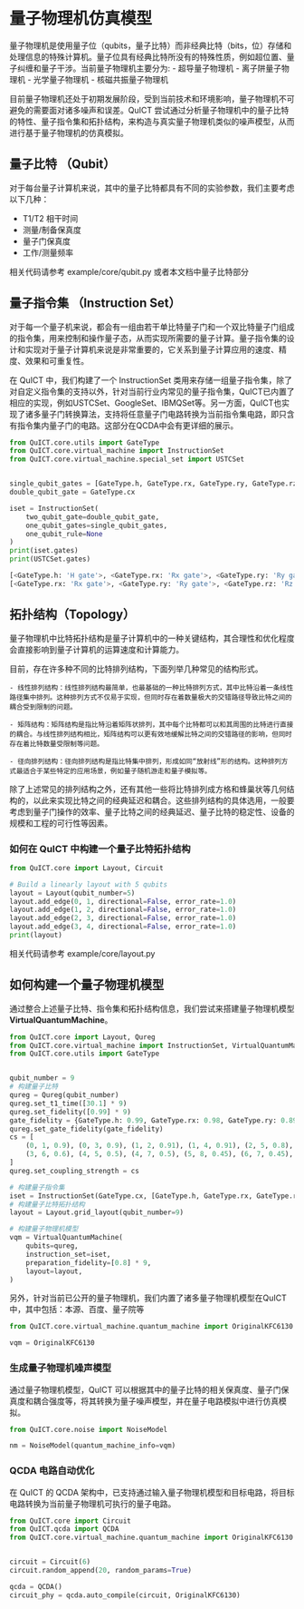 # 量子物理机仿真模型
量子物理机是使用量子位（qubits，量子比特）而非经典比特（bits，位）存储和处理信息的特殊计算机。量子位具有经典比特所没有的特殊性质，例如超位置、量子纠缠和量子干涉。当前量子物理机主要分为:
    - 超导量子物理机
    - 离子阱量子物理机
    - 光学量子物理机
    - 核磁共振量子物理机

目前量子物理机还处于初期发展阶段，受到当前技术和环境影响，量子物理机不可避免的需要面对诸多噪声和误差。QuICT 尝试通过分析量子物理机中的量子比特的特性、量子指令集和拓扑结构，来构造与真实量子物理机类似的噪声模型，从而进行基于量子物理机的仿真模拟。

## 量子比特 （Qubit）
对于每台量子计算机来说，其中的量子比特都具有不同的实验参数，我们主要考虑以下几种：
- T1/T2 相干时间
- 测量/制备保真度
- 量子门保真度
- 工作/测量频率

相关代码请参考 example/core/qubit.py 或者本文档中量子比特部分

## 量子指令集 （Instruction Set）
对于每一个量子机来说，都会有一组由若干单比特量子门和一个双比特量子门组成的指令集，用来控制和操作量子态，从而实现所需要的量子计算。量子指令集的设计和实现对于量子计算机来说是非常重要的，它关系到量子计算应用的速度、精度、效果和可重复性。

在 QuICT 中，我们构建了一个 InstructionSet 类用来存储一组量子指令集，除了对自定义指令集的支持以外，针对当前行业内常见的量子指令集，QuICT已内置了相应的实现，例如USTCSet、GoogleSet、IBMQSet等。另一方面，QuICT也实现了诸多量子门转换算法，支持将任意量子门电路转换为当前指令集电路，即只含有指令集内量子门的电路。这部分在QCDA中会有更详细的展示。

``` python
from QuICT.core.utils import GateType
from QuICT.core.virtual_machine import InstructionSet
from QuICT.core.virtual_machine.special_set import USTCSet


single_qubit_gates = [GateType.h, GateType.rx, GateType.ry, GateType.rz]
double_qubit_gate = GateType.cx

iset = InstructionSet(
    two_qubit_gate=double_qubit_gate,
    one_qubit_gates=single_qubit_gates,
    one_qubit_rule=None
)
print(iset.gates)
print(USTCSet.gates)
```
``` python
[<GateType.h: 'H gate'>, <GateType.rx: 'Rx gate'>, <GateType.ry: 'Ry gate'>, <GateType.rz: 'Rz gate'>, <GateType.cx: 'controlled-X gate'>]
[<GateType.rx: 'Rx gate'>, <GateType.ry: 'Ry gate'>, <GateType.rz: 'Rz gate'>, <GateType.h: 'H gate'>, <GateType.x: 'Pauli-X gate'>, <GateType.cx: 'controlled-X gate'>]
```


## 拓扑结构（Topology）
量子物理机中比特拓扑结构是量子计算机中的一种关键结构，其合理性和优化程度会直接影响到量子计算机的运算速度和计算能力。

目前，存在许多种不同的比特排列结构，下面列举几种常见的结构形式。

    - 线性排列结构：线性排列结构最简单，也最基础的一种比特排列方式，其中比特沿着一条线性路径集中排列。这种排列方式不仅易于实现，但同时存在着数量极大的交错路径导致比特之间的耦合受到限制的问题。

    - 矩阵结构：矩阵结构是指比特沿着矩阵状排列，其中每个比特都可以和其周围的比特进行直接的耦合。与线性排列结构相比，矩阵结构可以更有效地缓解比特之间的交错路径的影响，但同时存在着比特数量受限制等问题。

    - 径向排列结构：径向排列结构是指比特集中排列，形成如同“放射线”形的结构。这种排列方式最适合于某些特定的应用场景，例如量子随机游走和量子模拟等。

除了上述常见的排列结构之外，还有其他一些将比特排列成方格和蜂巢状等几何结构的，以此来实现比特之间的经典延迟和耦合。这些排列结构的具体选用，一般要考虑到量子门操作的效率、量子比特之间的经典延迟、量子比特的稳定性、设备的规模和工程的可行性等因素。

### 如何在 QuICT 中构建一个量子比特拓扑结构
``` python
from QuICT.core import Layout, Circuit

# Build a linearly layout with 5 qubits
layout = Layout(qubit_number=5)
layout.add_edge(0, 1, directional=False, error_rate=1.0)
layout.add_edge(1, 2, directional=False, error_rate=1.0)
layout.add_edge(2, 3, directional=False, error_rate=1.0)
layout.add_edge(3, 4, directional=False, error_rate=1.0)
print(layout)
```
相关代码请参考 example/core/layout.py


## 如何构建一个量子物理机模型
通过整合上述量子比特、指令集和拓扑结构信息，我们尝试来搭建量子物理机模型 **VirtualQuantumMachine**。
``` python
from QuICT.core import Layout, Qureg
from QuICT.core.virtual_machine import InstructionSet, VirtualQuantumMachine
from QuICT.core.utils import GateType


qubit_number = 9
# 构建量子比特
qureg = Qureg(qubit_number)
qureg.set_t1_time([30.1] * 9)
qureg.set_fidelity([0.99] * 9)
gate_fidelity = {GateType.h: 0.99, GateType.rx: 0.98, GateType.ry: 0.89, GateType.rz: 0.89}
qureg.set_gate_fidelity(gate_fidelity)
cs = [
    (0, 1, 0.9), (0, 3, 0.9), (1, 2, 0.91), (1, 4, 0.91), (2, 5, 0.8), (3, 4, 0.6),
    (3, 6, 0.6), (4, 5, 0.5), (4, 7, 0.5), (5, 8, 0.45), (6, 7, 0.45), (7, 8, 0.45),
]
qureg.set_coupling_strength = cs

# 构建量子指令集
iset = InstructionSet(GateType.cx, [GateType.h, GateType.rx, GateType.ry, GateType.rz])
# 构建量子比特拓扑结构
layout = Layout.grid_layout(qubit_number=9)

# 构建量子物理机模型
vqm = VirtualQuantumMachine(
    qubits=qureg,
    instruction_set=iset,
    preparation_fidelity=[0.8] * 9,
    layout=layout,
)
```
另外，针对当前已公开的量子物理机，我们内置了诸多量子物理机模型在QuICT中，其中包括：本源、百度、量子院等
``` python
from QuICT.core.virtual_machine.quantum_machine import OriginalKFC6130

vqm = OriginalKFC6130
```


### 生成量子物理机噪声模型
通过量子物理机模型，QuICT 可以根据其中的量子比特的相关保真度、量子门保真度和耦合强度等，将其转换为量子噪声模型，并在量子电路模拟中进行仿真模拟。
``` python
from QuICT.core.noise import NoiseModel

nm = NoiseModel(quantum_machine_info=vqm)
```

### QCDA 电路自动优化
在 QuICT 的 QCDA 架构中，已支持通过输入量子物理机模型和目标电路，将目标电路转换为当前量子物理机可执行的量子电路。

``` python
from QuICT.core import Circuit
from QuICT.qcda import QCDA
from QuICT.core.virtual_machine.quantum_machine import OriginalKFC6130


circuit = Circuit(6)
circuit.random_append(20, random_params=True)

qcda = QCDA()
circuit_phy = qcda.auto_compile(circuit, OriginalKFC6130)
```


